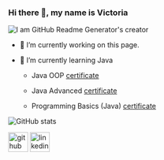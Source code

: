 ### Hi there 👋, my name is Victoria
![I am GitHub Readme Generator's creator](https://img.freepik.com/vecteurs-premium/fille-heureuse-ecoute-musique-ecouteurs-ordinateur-portable-chat-endormi_138676-150.jpg?w=740)

- 🔭 I’m currently working on this page. 
- 🌱 I’m currently learning Java 



  + Java OOP [certificate](https://softuni.bg/users/profile/certificates?username=V.Krasimirova)
  + Java Advanced [certificate](https://softuni.bg/users/profile/certificates?username=V.Krasimirova)

  + Programming Basics (Java) [certificate](https://softuni.bg/users/profile/certificates?username=V.Krasimirova)

![GitHub stats](https://github-readme-stats.vercel.app/api?username=VOgnyanova&show_icons=true)  


[<img src='https://cdn.jsdelivr.net/npm/simple-icons@3.0.1/icons/github.svg' alt='github' height='40'>](https://github.com/VOgnyanova)  [<img src='https://cdn.jsdelivr.net/npm/simple-icons@3.0.1/icons/linkedin.svg' alt='linkedin' height='40'>](https://www.linkedin.com/in/https://www.linkedin.com/in/victoria-ognyanova-2472bb156//)  
